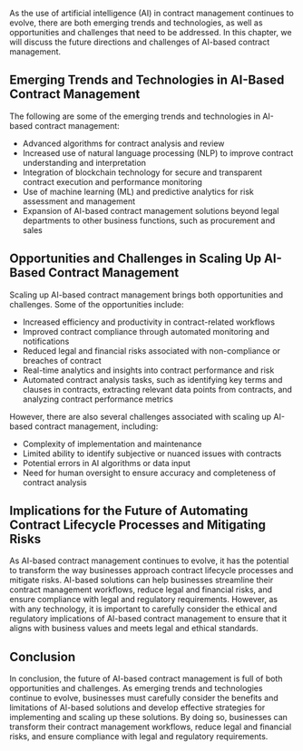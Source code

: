 
As the use of artificial intelligence (AI) in contract management continues to evolve, there are both emerging trends and technologies, as well as opportunities and challenges that need to be addressed. In this chapter, we will discuss the future directions and challenges of AI-based contract management.

Emerging Trends and Technologies in AI-Based Contract Management
----------------------------------------------------------------

The following are some of the emerging trends and technologies in AI-based contract management:

* Advanced algorithms for contract analysis and review
* Increased use of natural language processing (NLP) to improve contract understanding and interpretation
* Integration of blockchain technology for secure and transparent contract execution and performance monitoring
* Use of machine learning (ML) and predictive analytics for risk assessment and management
* Expansion of AI-based contract management solutions beyond legal departments to other business functions, such as procurement and sales

Opportunities and Challenges in Scaling Up AI-Based Contract Management
-----------------------------------------------------------------------

Scaling up AI-based contract management brings both opportunities and challenges. Some of the opportunities include:

* Increased efficiency and productivity in contract-related workflows
* Improved contract compliance through automated monitoring and notifications
* Reduced legal and financial risks associated with non-compliance or breaches of contract
* Real-time analytics and insights into contract performance and risk
* Automated contract analysis tasks, such as identifying key terms and clauses in contracts, extracting relevant data points from contracts, and analyzing contract performance metrics

However, there are also several challenges associated with scaling up AI-based contract management, including:

* Complexity of implementation and maintenance
* Limited ability to identify subjective or nuanced issues with contracts
* Potential errors in AI algorithms or data input
* Need for human oversight to ensure accuracy and completeness of contract analysis

Implications for the Future of Automating Contract Lifecycle Processes and Mitigating Risks
-------------------------------------------------------------------------------------------

As AI-based contract management continues to evolve, it has the potential to transform the way businesses approach contract lifecycle processes and mitigate risks. AI-based solutions can help businesses streamline their contract management workflows, reduce legal and financial risks, and ensure compliance with legal and regulatory requirements. However, as with any technology, it is important to carefully consider the ethical and regulatory implications of AI-based contract management to ensure that it aligns with business values and meets legal and ethical standards.

Conclusion
----------

In conclusion, the future of AI-based contract management is full of both opportunities and challenges. As emerging trends and technologies continue to evolve, businesses must carefully consider the benefits and limitations of AI-based solutions and develop effective strategies for implementing and scaling up these solutions. By doing so, businesses can transform their contract management workflows, reduce legal and financial risks, and ensure compliance with legal and regulatory requirements.
